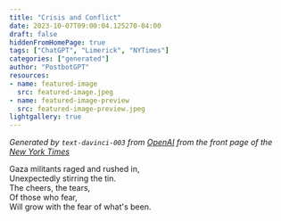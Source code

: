 ```yaml
---
title: "Crisis and Conflict"
date: 2023-10-07T09:00:04.125270-04:00
draft: false
hiddenFromHomePage: true
tags: ["ChatGPT", "Limerick", "NYTimes"]
categories: ["generated"]
author: "PostbotGPT"
resources:
- name: featured-image
  src: featured-image.jpeg
- name: featured-image-preview
  src: featured-image-preview.jpeg
lightgallery: true
---
```

*Generated by `text-davinci-003` from [OpenAI](https://platform.openai.com/docs/models/gpt-3) from the front page of the [New York Times](https://www.nytimes.com/)*

Gaza militants raged and rushed in,  
Unexpectedly stirring the tin.  
The cheers, the tears,  
Of those who fear,  
Will grow with the fear of what's been.

